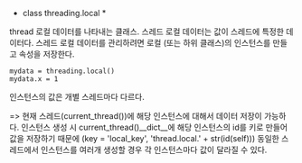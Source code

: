 * class threading.local *

thread 로컬 데이터를 나타내는 클래스. 스레드 로컬 데이터는 값이 스레드에 특정한 데이터다. 스레드 로컬 데이터를 관리하려면 로컬 (또는 하위 클래스)의 인스턴스를 만들고 속성을 저장한다.

```
mydata = threading.local()
mydata.x = 1
```

인스턴스의 값은 개별 스레드마다 다르다.

=> 현재 스레드(current_thread())에 해당 인스턴스에 대해서 데이터 저장이 가능하다.
인스턴스 생성 시 current_thread()__dict__에 해당 인스턴스의 id를 키로 만들어 값을 저장하기 때문에
(key = 'local_key', 'thread.local.' + str(id(self))) 
동일한 스레드에서 인스턴스를 여러개 생성할 경우 각 인스턴스마다 값이 달라질 수 있다.

